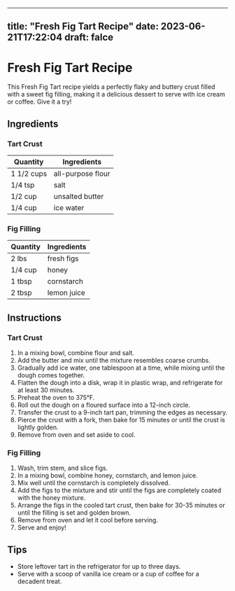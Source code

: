 
---
title: "Fresh Fig Tart Recipe"
date: 2023-06-21T17:22:04
draft: falce
---

# Fresh Fig Tart Recipe

This Fresh Fig Tart recipe yields a perfectly flaky and buttery crust filled with a sweet fig filling, making it a delicious dessert to serve with ice cream or coffee. Give it a try!

## Ingredients

### Tart Crust

|   Quantity  |      Ingredients     |
|-------------|----------------------|
| 1 1/2 cups  |     all-purpose flour |
| 1/4 tsp     |        salt           |
| 1/2 cup     |    unsalted butter    |
| 1/4 cup     |      ice water        |

### Fig Filling

|   Quantity  |      Ingredients     |
|-------------|----------------------|
| 2 lbs       |      fresh figs       |
| 1/4 cup     |      honey            |
| 1 tbsp      |       cornstarch      |
| 2 tbsp      |      lemon juice      |

## Instructions

### Tart Crust

1. In a mixing bowl, combine flour and salt.
2. Add the butter and mix until the mixture resembles coarse crumbs.
3. Gradually add ice water, one tablespoon at a time, while mixing until the dough comes together.
4. Flatten the dough into a disk, wrap it in plastic wrap, and refrigerate for at least 30 minutes.
5. Preheat the oven to 375°F.
6. Roll out the dough on a floured surface into a 12-inch circle.
7. Transfer the crust to a 9-inch tart pan, trimming the edges as necessary.
8. Pierce the crust with a fork, then bake for 15 minutes or until the crust is lightly golden.
9. Remove from oven and set aside to cool.

### Fig Filling

1. Wash, trim stem, and slice figs.
2. In a mixing bowl, combine honey, cornstarch, and lemon juice.
3. Mix well until the cornstarch is completely dissolved.
4. Add the figs to the mixture and stir until the figs are completely coated with the honey mixture.
5. Arrange the figs in the cooled tart crust, then bake for 30-35 minutes or until the filling is set and golden brown.
6. Remove from oven and let it cool before serving.
7. Serve and enjoy!

## Tips

- Store leftover tart in the refrigerator for up to three days.
- Serve with a scoop of vanilla ice cream or a cup of coffee for a decadent treat.
